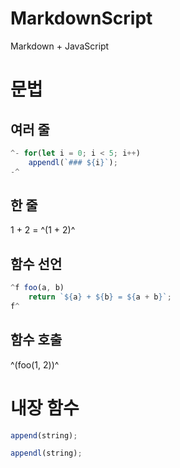 # MarkdownScript

Markdown + JavaScript

# 문법

## 여러 줄

```javascript
^- for(let i = 0; i < 5; i++)
    appendl(`### ${i}`);
-^
```

## 한 줄

1 + 2 = ^(1 + 2)^

## 함수 선언

```javascript
^f foo(a, b)
    return `${a} + ${b} = ${a + b}`;
f^
```

## 함수 호출

^(foo(1, 2))^

# 내장 함수

```javascript
append(string);

appendl(string);
```
